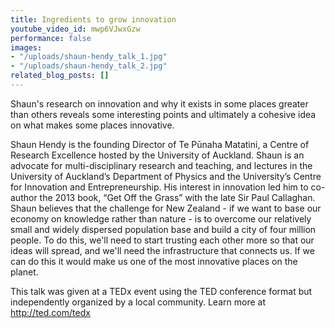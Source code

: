 ```yaml
---
title: Ingredients to grow innovation
youtube_video_id: mwp6VJwxGzw
performance: false
images:
- "/uploads/shaun-hendy_talk_1.jpg"
- "/uploads/shaun-hendy_talk_2.jpg"
related_blog_posts: []
---
```


Shaun's research on innovation and why it exists in some places greater than others reveals some interesting points and ultimately a  cohesive idea on what makes some places innovative.

Shaun Hendy is the founding Director of Te Pūnaha Matatini, a Centre of Research Excellence hosted by the University of Auckland. Shaun is an advocate for multi-disciplinary research and teaching, and lectures in the University of Auckland’s Department of Physics and the University’s Centre for Innovation and Entrepreneurship. His interest in innovation led him to co-author the 2013 book, “Get Off the Grass” with the late Sir Paul Callaghan. Shaun believes that the challenge for New Zealand - if we want to base our economy on knowledge rather than nature - is to overcome our relatively small and widely dispersed population base and build a city of four million people. To do this, we'll need to start trusting each other more so that our ideas will spread, and we'll need the infrastructure that connects us. If we can do this it would make us one of the most innovative places on the planet.

This talk was given at a TEDx event using the TED conference format but independently organized by a local community. Learn more at http://ted.com/tedx
